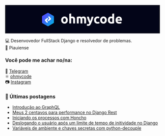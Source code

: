 <img src="https://github.com/gabrielloliveira/gabrielloliveira/blob/main/banner.png" style="display:block; margin: 0 auto;">

💻 Desenvovedor FullStack Django e resolvedor de problemas.<br>
🌵 Piauiense 

### Você pode me achar no/na:

📱 [Telegram](https://t.me/gabrielloliveira/) <br>
⚛️ [ohmycode](https://ohmycode.com.br) <br>
📷 [Instagram](https://instagram.com/ohmycodebr/) <br>

### 📕 Últimas postagens

<!-- BLOG:START -->
- [Introdução ao GraphQL](https://ohmycode.com.br/introducao-ao-graphql/)
- [Meus 2 centavos para performance no Django Rest](https://ohmycode.com.br/meus-2-centavos-de-performance-no-django-rest/)
- [Iniciando os processos com Honcho](https://ohmycode.com.br/iniciando-os-processos-com-honcho/)
- [Deslogando o usuário após um limite de tempo de initividade no Django](https://ohmycode.com.br/deslogando-o-usuario-apos-um-limite-de-tempo-de-initividade-no-django/)
- [Variáveis de ambiente e chaves secretas com python-decouple](https://ohmycode.com.br/variaveis-de-ambiente-e-chaves-secretas-com-python-decouple/)
<!-- BLOG:END -->
